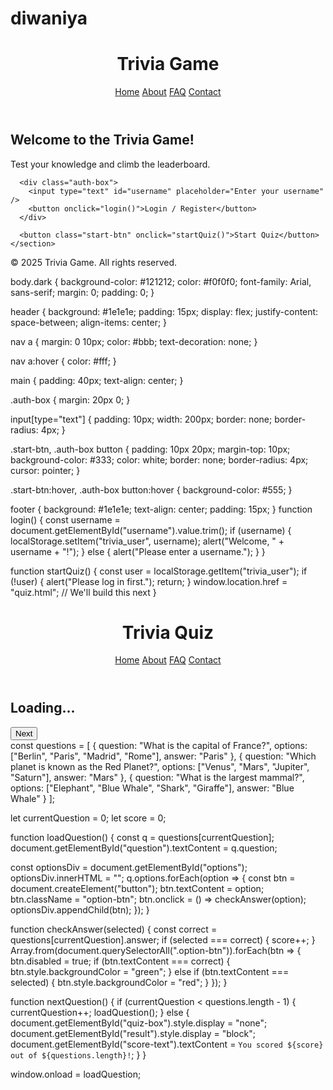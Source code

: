 # diwaniya
<!DOCTYPE html>
<html lang="en">
<head>
  <meta charset="UTF-8" />
  <meta name="viewport" content="width=device-width, initial-scale=1.0" />
  <title>Trivia Game - Home</title>
  <link rel="stylesheet" href="style.css" />
</head>
<body class="dark">
  <header>
    <h1>Trivia Game</h1>
    <nav>
      <a href="index.html">Home</a>
      <a href="about.html">About</a>
      <a href="faq.html">FAQ</a>
      <a href="contact.html">Contact</a>
    </nav>
  </header>

  <main>
    <section class="welcome">
      <h2>Welcome to the Trivia Game!</h2>
      <p>Test your knowledge and climb the leaderboard.</p>

      <div class="auth-box">
        <input type="text" id="username" placeholder="Enter your username" />
        <button onclick="login()">Login / Register</button>
      </div>

      <button class="start-btn" onclick="startQuiz()">Start Quiz</button>
    </section>
  </main>

  <footer>
    <p>&copy; 2025 Trivia Game. All rights reserved.</p>
  </footer>

  <script src="script.js"></script>
</body>
</html>
body.dark {
  background-color: #121212;
  color: #f0f0f0;
  font-family: Arial, sans-serif;
  margin: 0;
  padding: 0;
}

header {
  background: #1e1e1e;
  padding: 15px;
  display: flex;
  justify-content: space-between;
  align-items: center;
}

nav a {
  margin: 0 10px;
  color: #bbb;
  text-decoration: none;
}

nav a:hover {
  color: #fff;
}

main {
  padding: 40px;
  text-align: center;
}

.auth-box {
  margin: 20px 0;
}

input[type="text"] {
  padding: 10px;
  width: 200px;
  border: none;
  border-radius: 4px;
}

.start-btn, .auth-box button {
  padding: 10px 20px;
  margin-top: 10px;
  background-color: #333;
  color: white;
  border: none;
  border-radius: 4px;
  cursor: pointer;
}

.start-btn:hover, .auth-box button:hover {
  background-color: #555;
}

footer {
  background: #1e1e1e;
  text-align: center;
  padding: 15px;
}
function login() {
  const username = document.getElementById("username").value.trim();
  if (username) {
    localStorage.setItem("trivia_user", username);
    alert("Welcome, " + username + "!");
  } else {
    alert("Please enter a username.");
  }
}

function startQuiz() {
  const user = localStorage.getItem("trivia_user");
  if (!user) {
    alert("Please log in first.");
    return;
  }
  window.location.href = "quiz.html"; // We'll build this next
}
<!DOCTYPE html>
<html lang="en">
<head>
  <meta charset="UTF-8" />
  <meta name="viewport" content="width=device-width, initial-scale=1.0"/>
  <title>Trivia Quiz</title>
  <link rel="stylesheet" href="style.css" />
</head>
<body class="dark">
  <header>
    <h1>Trivia Quiz</h1>
    <nav>
      <a href="index.html">Home</a>
      <a href="about.html">About</a>
      <a href="faq.html">FAQ</a>
      <a href="contact.html">Contact</a>
    </nav>
  </header>

  <main>
    <div class="quiz-container" id="quiz-box">
      <h2 id="question">Loading...</h2>
      <div id="options"></div>
      <button onclick="nextQuestion()">Next</button>
    </div>
    <div id="result" style="display: none;">
      <h2>Quiz Completed!</h2>
      <p id="score-text"></p>
      <a href="index.html"><button>Back to Home</button></a>
    </div>
  </main>

  <script src="quiz.js"></script>
</body>
</html>
const questions = [
  {
    question: "What is the capital of France?",
    options: ["Berlin", "Paris", "Madrid", "Rome"],
    answer: "Paris"
  },
  {
    question: "Which planet is known as the Red Planet?",
    options: ["Venus", "Mars", "Jupiter", "Saturn"],
    answer: "Mars"
  },
  {
    question: "What is the largest mammal?",
    options: ["Elephant", "Blue Whale", "Shark", "Giraffe"],
    answer: "Blue Whale"
  }
];

let currentQuestion = 0;
let score = 0;

function loadQuestion() {
  const q = questions[currentQuestion];
  document.getElementById("question").textContent = q.question;

  const optionsDiv = document.getElementById("options");
  optionsDiv.innerHTML = "";
  q.options.forEach(option => {
    const btn = document.createElement("button");
    btn.textContent = option;
    btn.className = "option-btn";
    btn.onclick = () => checkAnswer(option);
    optionsDiv.appendChild(btn);
  });
}

function checkAnswer(selected) {
  const correct = questions[currentQuestion].answer;
  if (selected === correct) {
    score++;
  }
  Array.from(document.querySelectorAll(".option-btn")).forEach(btn => {
    btn.disabled = true;
    if (btn.textContent === correct) {
      btn.style.backgroundColor = "green";
    } else if (btn.textContent === selected) {
      btn.style.backgroundColor = "red";
    }
  });
}

function nextQuestion() {
  if (currentQuestion < questions.length - 1) {
    currentQuestion++;
    loadQuestion();
  } else {
    document.getElementById("quiz-box").style.display = "none";
    document.getElementById("result").style.display = "block";
    document.getElementById("score-text").textContent =
      `You scored ${score} out of ${questions.length}!`;
  }
}

window.onload = loadQuestion;
